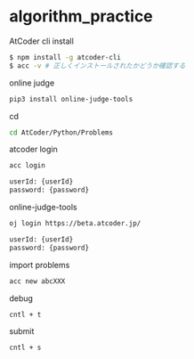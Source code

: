# algorithm_practice

AtCoder cli install

```bash
$ npm install -g atcoder-cli
$ acc -v # 正しくインストールされたかどうか確認する
```

online judge

```bash
pip3 install online-judge-tools
```

cd

```bash
cd AtCoder/Python/Problems
```

atcoder login

```bash
acc login

userId: {userId}
password: {password}
```

online-judge-tools

```bash
oj login https://beta.atcoder.jp/

userId: {userId}
password: {password}
```

import problems

```bash
acc new abcXXX
```

debug

```bash
cntl + t
```

submit

```bash
cntl + s
```
